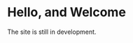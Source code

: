 # Hello, and Welcome
The site is still in development.




<!---

YOSHIKAWA

お客様ホームページのリニューアル案件で、企画提案、デザイン、フロント開発まで担当しました。
株式会社吉川組は京都を拠点とする土木建設会社で、地元において多くの基礎施設を手がけています。
サイトのリニューアルの度、若き人材をと入りれようとするため、デザイン


Hanplus

Hanplusは中国温州市にあるファッションブランド会社です。
ホームページ(中国向け)の製作を担当しました。
B2C販売のチェーン店であり、国内や海外の希少なるスファッションブランド、雑貨を取り扱い、ギャラリーや展示空間としても利用しています。
ファーストビューは高い天井を特徴とするお店の空間を表現し、全体的に清潔感と洋服のレアル感を表現しています。



Font-end Dev
京都美容専門学校ホームページのマークアップとインタラクティブエフェクト実装をしました。
モーションデザイン
タグ [レスポンシブ][インタラクティブ]

--->
